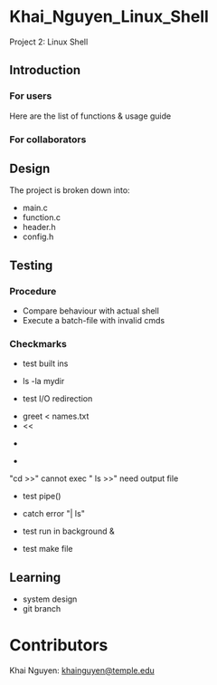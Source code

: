 # Khai_Nguyen_Linux_Shell
Project 2: Linux Shell

## Introduction

### For users

Here are the list of functions & usage guide
### For collaborators

## Design
The project is broken down into:
- main.c
- function.c
- header.h
- config.h

## Testing 
### Procedure
- Compare behaviour with actual shell
- Execute a batch-file with invalid cmds

### Checkmarks
* test built ins
- ls -la mydir

* test I/O redirection
- greet < names.txt
- <<
- >
- >> 
"cd >>" cannot exec
" ls >>" need output file

* test pipe()
- catch error "| ls"

* test run in background &

* test make file

## Learning 
- system design
- git branch

# Contributors
Khai Nguyen: khainguyen@temple.edu

